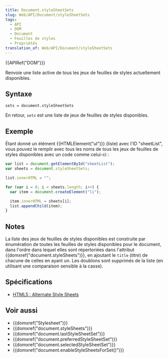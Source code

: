 ```yaml
---
title: Document.styleSheetSets
slug: Web/API/Document/styleSheetSets
tags:
  - API
  - DOM
  - Document
  - Feuilles de styles
  - Propriétés
translation_of: Web/API/Document/styleSheetSets
---
```

{{APIRef("DOM")}}

Renvoie une liste active de tous les jeux de feuilles de styles actuellement disponibles.

## Syntaxe

    sets = document.styleSheetSets

En retour, `sets` est une liste de jeux de feuilles de styles disponibles.

## Exemple

Étant donné un élément {{HTMLElement("ul")}} (liste) avec l'ID "sheetList", vous pouvez le remplir avec tous les noms de tous les jeux de feuilles de styles disponibles avec un code comme celui-ci :

```js
var list = document.getElementById("sheetList");
var sheets = document.styleSheetSets;

list.innerHTML = "";

for (var i = 0; i < sheets.length; i++) {
  var item = document.createElement("li");

  item.innerHTML = sheets[i];
  list.appendChild(item);
}
```

## Notes

La liste des jeux de feuilles de styles disponibles est construite par énumération de toutes les feuilles de styles disponibles pour le document, dans l'ordre dans lequel elles sont répertoriées dans l'attribut {{domxref("document.styleSheets")}}, en ajoutant le `title` (_titre_) de chacune de celles en ayant un. Les doublons sont supprimés de la liste (en utilisant une comparaison sensible à la casse).

## Spécifications

- [HTML5 : Alternate Style Sheets](http://www.whatwg.org/specs/web-apps/current-work/#alternate-style-sheets)

## Voir aussi

- {{domxref("Stylesheet")}}
- {{domxref("document.styleSheets")}}
- {{domxref("document.lastStyleSheetSet")}}
- {{domxref("document.preferredStyleSheetSet")}}
- {{domxref("document.selectedStyleSheetSet")}}
- {{domxref("document.enableStyleSheetsForSet()")}}
